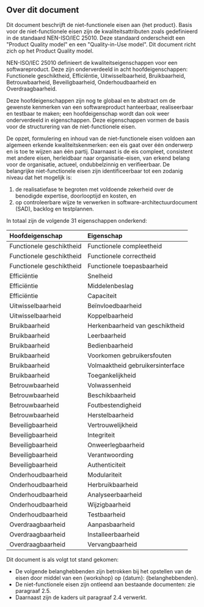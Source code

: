 ## Over dit document

Dit document beschrijft de niet-functionele eisen aan {het product}. Basis voor de niet-functionele eisen zijn de kwaliteitsattributen zoals gedefinieerd in de standaard NEN-ISO/IEC 25010. Deze standaard onderscheidt een "Product Quality model" en een "Quality-in-Use model". Dit document richt zich op het Product Quality model.

NEN-ISO/IEC 25010 definieert de kwaliteitseigenschappen voor een softwareproduct. Deze zijn onderverdeeld in acht hoofdeigenschappen: Functionele geschiktheid, Efficiëntie, Uitwisselbaarheid, Bruikbaarheid, Betrouwbaarheid, Beveiligbaarheid, Onderhoudbaarheid en Overdraagbaarheid.

Deze hoofdeigenschappen zijn nog te globaal en te abstract om de gewenste kenmerken van een softwareproduct hanteerbaar, realiseerbaar en testbaar te maken; een hoofdeigenschap wordt dan ook weer onderverdeeld in eigenschappen. Deze eigenschappen vormen de basis voor de structurering van de niet-functionele eisen.

De opzet, formulering en inhoud van de niet-functionele eisen voldoen aan algemeen erkende kwaliteitskenmerken: een eis gaat over één onderwerp en is toe te wijzen aan één partij. Daarnaast is de eis compleet, consistent met andere eisen, herleidbaar naar organisatie-eisen, van erkend belang voor de organisatie, actueel, ondubbelzinnig en verifieerbaar. De belangrijke niet-functionele eisen zijn identificeerbaar tot een zodanig niveau dat het mogelijk is:

1. de realisatiefase te begroten met voldoende zekerheid over de benodigde expertise, doorlooptijd en kosten, en
1. op controleerbare wijze te verwerken in software-architectuurdocument (SAD), backlog en testplannen.

In totaal zijn de volgende 31 eigenschappen onderkend:

| Hoofdeigenschap          | Eigenschap                       |
|:-------------------------|:---------------------------------|
| Functionele geschiktheid | Functionele compleetheid         |
| Functionele geschiktheid | Functionele correctheid          |
| Functionele geschiktheid | Functionele toepasbaarheid       |
| Efficiëntie              | Snelheid                         |
| Efficiëntie              | Middelenbeslag                   |
| Efficiëntie              | Capaciteit                       |
| Uitwisselbaarheid        | Beïnvloedbaarheid                |
| Uitwisselbaarheid        | Koppelbaarheid                   |
| Bruikbaarheid            | Herkenbaarheid van geschiktheid  |
| Bruikbaarheid            | Leerbaarheid                     |
| Bruikbaarheid            | Bedienbaarheid                   |
| Bruikbaarheid            | Voorkomen gebruikersfouten       |
| Bruikbaarheid            | Volmaaktheid gebruikersinterface |
| Bruikbaarheid            | Toegankelijkheid                 |
| Betrouwbaarheid          | Volwassenheid                    |
| Betrouwbaarheid          | Beschikbaarheid                  |
| Betrouwbaarheid          | Foutbestendigheid                |
| Betrouwbaarheid          | Herstelbaarheid                  |
| Beveiligbaarheid         | Vertrouwelijkheid                |
| Beveiligbaarheid         | Integriteit                      |
| Beveiligbaarheid         | Onweerlegbaarheid                |
| Beveiligbaarheid         | Verantwoording                   |
| Beveiligbaarheid         | Authenticiteit                   |
| Onderhoudbaarheid        | Modulariteit                     |
| Onderhoudbaarheid        | Herbruikbaarheid                 |
| Onderhoudbaarheid        | Analyseerbaarheid                |
| Onderhoudbaarheid        | Wijzigbaarheid                   |
| Onderhoudbaarheid        | Testbaarheid                     |
| Overdraagbaarheid        | Aanpasbaarheid                   |
| Overdraagbaarheid        | Installeerbaarheid               |
| Overdraagbaarheid        | Vervangbaarheid                  |

Dit document is als volgt tot stand gekomen:

* De volgende belanghebbenden zijn betrokken bij het opstellen van de eisen door middel van een {workshop} op {datum}: {belanghebbenden}.
* De niet-functionele eisen zijn ontleend aan bestaande documenten: zie paragraaf 2.5.
* Daarnaast zijn de kaders uit paragraaf 2.4 verwerkt.
